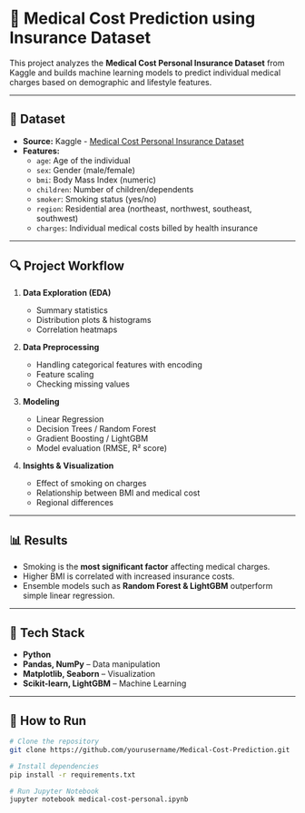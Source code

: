 # 🏥 Medical Cost Prediction using Insurance Dataset

This project analyzes the **Medical Cost Personal Insurance Dataset** from Kaggle and builds machine learning models to predict individual medical charges based on demographic and lifestyle features.

---

## 📂 Dataset
- **Source:** Kaggle - [Medical Cost Personal Insurance Dataset](https://www.kaggle.com/datasets/mirichoi0218/insurance)  
- **Features:**
  - `age`: Age of the individual  
  - `sex`: Gender (male/female)  
  - `bmi`: Body Mass Index (numeric)  
  - `children`: Number of children/dependents  
  - `smoker`: Smoking status (yes/no)  
  - `region`: Residential area (northeast, northwest, southeast, southwest)  
  - `charges`: Individual medical costs billed by health insurance  

---

## 🔍 Project Workflow
1. **Data Exploration (EDA)**  
   - Summary statistics  
   - Distribution plots & histograms  
   - Correlation heatmaps  

2. **Data Preprocessing**  
   - Handling categorical features with encoding  
   - Feature scaling  
   - Checking missing values  

3. **Modeling**  
   - Linear Regression  
   - Decision Trees / Random Forest  
   - Gradient Boosting / LightGBM  
   - Model evaluation (RMSE, R² score)  

4. **Insights & Visualization**  
   - Effect of smoking on charges  
   - Relationship between BMI and medical cost  
   - Regional differences  

---

## 📊 Results
- Smoking is the **most significant factor** affecting medical charges.  
- Higher BMI is correlated with increased insurance costs.  
- Ensemble models such as **Random Forest & LightGBM** outperform simple linear regression.  

---

## 🚀 Tech Stack
- **Python**  
- **Pandas, NumPy** – Data manipulation  
- **Matplotlib, Seaborn** – Visualization  
- **Scikit-learn, LightGBM** – Machine Learning  

---

## 📌 How to Run
```bash
# Clone the repository
git clone https://github.com/yourusername/Medical-Cost-Prediction.git

# Install dependencies
pip install -r requirements.txt

# Run Jupyter Notebook
jupyter notebook medical-cost-personal.ipynb
